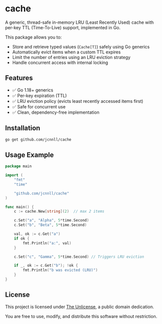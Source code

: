 # cache
A generic, thread-safe in-memory LRU (Least Recently Used) cache with per-key TTL (Time-To-Live) support, implemented in Go.

This package allows you to:
- Store and retrieve typed values (`Cache[T]`) safely using Go generics
- Automatically evict items when a custom TTL expires
- Limit the number of entries using an LRU eviction strategy
- Handle concurrent access with internal locking

## Features

- ✅ Go 1.18+ generics
- ✅ Per-key expiration (TTL)
- ✅ LRU eviction policy (evicts least recently accessed items first)
- ✅ Safe for concurrent use
- ✅ Clean, dependency-free implementation

## Installation

```bash
go get github.com/jcnnll/cache
```

## Usage Example

```go
package main

import (
	"fmt"
	"time"

	"github.com/jcnnll/cache"
)

func main() {
	c := cache.New[string](2)  // max 2 items

	c.Set("a", "Alpha", 5*time.Second)
	c.Set("b", "Beta", 5*time.Second)

	val, ok := c.Get("a")
	if ok {
		fmt.Println("a:", val)
	}

	c.Set("c", "Gamma", 5*time.Second) // Triggers LRU eviction

	if _, ok := c.Get("b"); !ok {
		fmt.Println("b was evicted (LRU)")
	}
}

```

## License

This project is licensed under [The Unlicense](https://unlicense.org/), a public domain dedication.

You are free to use, modify, and distribute this software without restriction.
